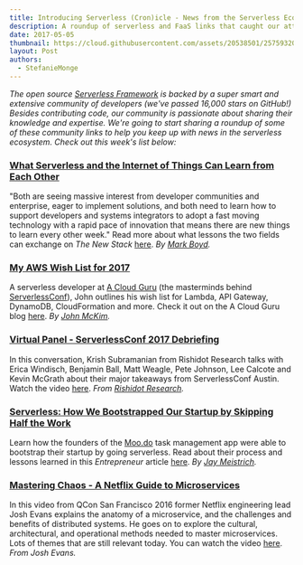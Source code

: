 ```yaml
---
title: Introducing Serverless (Cron)icle - News from the Serverless Ecosystem
description: A roundup of serverless and FaaS links that caught our attention this week.
date: 2017-05-05
thumbnail: https://cloud.githubusercontent.com/assets/20538501/25759320/8bb86c20-3197-11e7-8d3d-5479c197c049.png
layout: Post
authors:
  - StefanieMonge
---
```


*The open source [Serverless Framework](https://github.com/serverless/serverless) is backed by a super smart and extensive community of developers (we've passed 16,000 stars on GitHub!) Besides contributing code, our community is passionate about sharing their knowledge and expertise. We're going to start sharing a roundup of some of these community links to help you keep up with news in the serverless ecosystem. Check out this week's list below:*

### [What Serverless and the Internet of Things Can Learn from Each Other](https://thenewstack.io/iot-serverless-can-learn/)
"Both are seeing massive interest from developer communities and enterprise, eager to implement solutions, and both need to learn how to support developers and systems integrators to adopt a fast moving technology with a rapid pace of innovation that means there are new things to learn every other week." Read more about what lessons the two fields can exchange on *The New Stack* [here](https://thenewstack.io/iot-serverless-can-learn/). *By [Mark Boyd](https://twitter.com/mgboydcom).*

### [My AWS Wish List for 2017](https://read.acloud.guru/my-aws-wishlist-for-2017-8c55a7b7b475)
A serverless developer at [A Cloud Guru](https://acloud.guru/) (the masterminds behind [ServerlessConf](http://serverlessconf.io/)), John outlines his wish list for Lambda, API Gateway, DynamoDB, CloudFormation and more. Check it out on the A Cloud Guru blog [here](https://read.acloud.guru/my-aws-wishlist-for-2017-8c55a7b7b475). *By [John McKim](https://twitter.com/johncmckim).*

### [Virtual Panel - ServerlessConf 2017 Debriefing](https://youtu.be/7OPYapnBOzA)
In this conversation, Krish Subramanian from Rishidot Research talks with Erica Windisch, Benjamin Ball, Matt Weagle, Pete Johnson, Lee Calcote and Kevin McGrath about their major takeaways from ServerlessConf Austin. Watch the video [here](https://youtu.be/7OPYapnBOzA). *From [Rishidot Research](https://twitter.com/rishidot).*

### [Serverless: How We Bootstrapped Our Startup by Skipping Half the Work](http://entm.ag/788)
Learn how the founders of the [Moo.do](https://www.moo.do/) task management app were able to bootstrap their startup by going serverless. Read about their process and lessons learned in this *Entrepreneur* article [here](http://entm.ag/788). *By  [Jay Meistrich](https://twitter.com/jmeistrich).*

### [Mastering Chaos - A Netflix Guide to Microservices](https://youtu.be/CZ3wIuvmHeM)
In this video from QCon San Francisco 2016 former Netflix engineering lead Josh Evans explains the anatomy of a microservice, and the challenges and benefits of distributed systems. He goes on to explore the cultural, architectural, and operational methods needed to master microservices. Lots of themes that are still relevant today. You can watch the video [here](https://youtu.be/CZ3wIuvmHeM). *From Josh Evans.*

